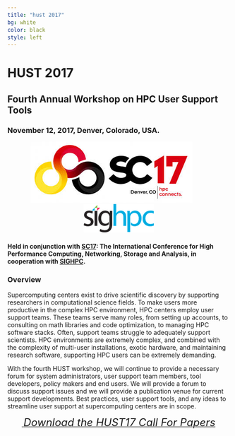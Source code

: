 ```yaml
---
title: "hust 2017"
bg: white
color: black
style: left
---
```


# HUST 2017

<div style="text-align:center;">
  <span class="fa-stack subtlecircle" style="font-size:64px; background:rgba(0,128,0,0.1)">
    <i class="fa fa-circle fa-stack-2x text-white"></i>
    <i class="fa fa-wrench fa-stack-1x text-green"></i>
  </span>
</div>

## Fourth Annual Workshop on HPC User Support Tools

### November 12, 2017, Denver, Colorado, USA.

<div style="text-align:center;">
  <a href="http://sc17.supercomputing.org"><img src="img/SC17.jpeg "/></a>
  &nbsp;  &nbsp;  &nbsp;  &nbsp;
  <a href="http://www.sighpc.org"><img src="img/sighpc-logo.png"/></a>
</div>

#### Held in conjunction with [SC17](http://sc17.supercomputing.org):  The International Conference for High Performance Computing, Networking, Storage and Analysis, in cooperation with [SIGHPC](http://www.sighpc.org).


### Overview
Supercomputing centers exist to drive scientific discovery by supporting researchers in 
computational science fields.  To make users more productive in the complex HPC
environment, HPC centers employ user support teams.  These teams
serve many roles, from setting up accounts, to consulting on math libraries and code
optimization, to managing HPC software stacks.
Often, support teams struggle to adequately support scientists.
HPC environments are extremely complex, and combined with
the complexity of multi-user installations, exotic hardware, and maintaining
research software, supporting HPC users can be extremely demanding.

With the fourth HUST workshop, we will continue to provide a necessary forum for 
system administrators, user support team members, tool developers, policy makers and
end users.  We will provide a forum to discuss support issues and we will
provide a publication venue for current support developments.  Best practices,
user support tools, and any ideas to streamline user support at supercomputing
centers are in scope.


<div style="text-align:center;">
  <p>
    <a href="hust17-cfp.pdf">
      <i class="fa fa-file-text-o">&nbsp;<font size="5">Download the HUST17 Call For Papers</font></i>
    </a>
  </p>
</div>
